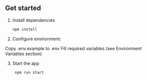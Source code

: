 
## Get started

1. Install dependencies

   ```bash
   npm install
   ```
2. Configure environment:

Copy .env.example to .env
Fill required variables (see Environment Variables section)

3. Start the app

   ```bash
    npm run start
   ```



